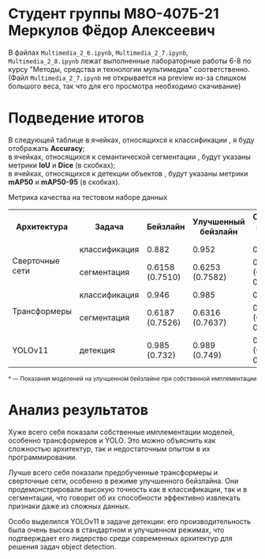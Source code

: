 # Студент группы М8О-407Б-21 Меркулов Фёдор Алексеевич

В файлах ```Multimedia_2_6.ipynb```, ```Multimedia_2_7.ipynb```, ```Multimedia_2_8.ipynb``` лежат выполненные лабораторные работы 6-8 по курсу "Методы, средства и технологии мультимедиа" соответственно. (Файл ```Multimedia_2_7.ipynb``` не открывается на preview из-за слишком большого веса, так что для его просмотра необходимо скачивание) 

# Подведение итогов

В следующей таблице в ячейках, относящихся к классификации , я буду отображать **Accuracy**;  
в ячейках, относящихся к семантической сегментации , будут указаны метрики **IoU** и **Dice** (в скобках);  
в ячейках, относящихся к детекции объектов , будут указаны метрики **mAP50** и **mAP50-95** (в скобках).  

Метрика качества на тестовом наборе данных

<table>
<tr>
<th rowspan="1">Архитектура</th>
<th>Задача</th>
<th>Бейзлайн</th>
<th>Улучшенный бейзлайн</th>
<th>Самостоятельная имплементация алгоритма</th>
</tr>
<tr>
<td rowspan="2">Сверточные сети</td>
<td>классификация</td>
<td>0.882</td>
<td>0.952</td>
<td>0.743 / 0.656*</td>
</tr>
<tr>
<td>сегментация</td>
<td>0.6158 <br> (0.7510)</td>
<td>0.6253 <br> (0.7582)</td>
<td>0.5900 / 0.5711* <br> (0.7298 / 0.7134*)</td>
</tr>
<tr>
<td rowspan="2">Трансформеры</td>
<td>классификация</td>
<td>0.946</td>
<td>0.985</td>
<td>0.184 / 0.185*</td>
</tr>
<tr>
<td>сегментация</td>
<td>0.6187 <br> (0.7526)</td>
<td>0.6316 <br> (0.7637)</td>
<td>0.5579 / 0.5185* <br> (0.7031 / 0.6667*)</td>
</tr>
<tr>
<td rowspan="2">YOLOv11</td>
<td>детекция</td>
<td>0.985 <br> (0.732)</td>
<td>0.989 <br> (0.749)</td>
<td>0.2029 / 0.3616* <br> (0.0755 / 0.1429*) </td>
</tr>
</table>

<small>* — Показания моделеней на улучшенном бейзлайне при собственной имплементации</small><br>

# Анализ результатов

Хуже всего себя показали собственные имплементации моделей, особенно трансформеров и YOLO. Это можно объяснить как сложностью архитектур, так и недостаточным опытом в их программировании.

Лучше всего себя показали предобученные трансформеры и сверточные сети, особенно в режиме улучшенного бейзлайна. Они продемонстрировали высокую точность как в классификации, так и в сегментации, что говорит об их способности эффективно извлекать признаки даже из сложных данных.

Особо выделился YOLOv11 в задаче детекции: его производительность была очень высока в стандартном и улучшенном режимах, что подтверждает его лидерство среди современных архитектур для решения задач object detection.

